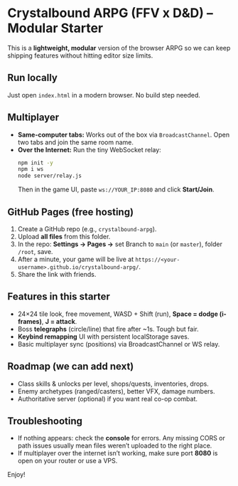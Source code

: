 # Crystalbound ARPG (FFV x D&D) – Modular Starter

This is a **lightweight, modular** version of the browser ARPG so we can keep shipping features without hitting editor size limits.

## Run locally
Just open `index.html` in a modern browser. No build step needed.

## Multiplayer
- **Same-computer tabs:** Works out of the box via `BroadcastChannel`. Open two tabs and join the same room name.
- **Over the Internet:** Run the tiny WebSocket relay:
  ```bash
  npm init -y
  npm i ws
  node server/relay.js
  ```
  Then in the game UI, paste `ws://YOUR_IP:8080` and click **Start/Join**.

## GitHub Pages (free hosting)
1. Create a GitHub repo (e.g., `crystalbound-arpg`).
2. Upload **all files** from this folder.
3. In the repo: **Settings → Pages →** set Branch to `main` (or `master`), folder `/root`, save.
4. After a minute, your game will be live at `https://<your-username>.github.io/crystalbound-arpg/`.
5. Share the link with friends.

## Features in this starter
- 24×24 tile look, free movement, WASD + Shift (run), **Space = dodge (i-frames)**, **J = attack**.
- Boss **telegraphs** (circle/line) that fire after ~1s. Tough but fair.
- **Keybind remapping** UI with persistent localStorage saves.
- Basic multiplayer sync (positions) via BroadcastChannel or WS relay.

## Roadmap (we can add next)
- Class skills & unlocks per level, shops/quests, inventories, drops.
- Enemy archetypes (ranged/casters), better VFX, damage numbers.
- Authoritative server (optional) if you want real co-op combat.

## Troubleshooting
- If nothing appears: check the **console** for errors. Any missing CORS or path issues usually mean files weren’t uploaded to the right place.
- If multiplayer over the internet isn’t working, make sure port **8080** is open on your router or use a VPS.

Enjoy!
